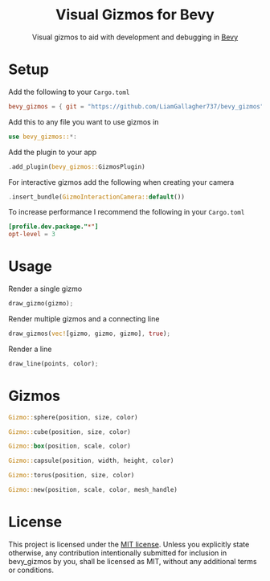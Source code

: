 <div align="center">

# Visual Gizmos for Bevy

Visual gizmos to aid with development and debugging in [Bevy](https://bevyengine.org/)

<!--
Add image/gif here
-->

</div>



# Setup

Add the following to your `Cargo.toml`
```toml
bevy_gizmos = { git = "https://github.com/LiamGallagher737/bevy_gizmos" }
```

Add this to any file you want to use gizmos in
```rs
use bevy_gizmos::*:
```

Add the plugin to your app
```rs
.add_plugin(bevy_gizmos::GizmosPlugin)
```

For interactive gizmos add the following when creating your camera
```rs
.insert_bundle(GizmoInteractionCamera::default())
```

To increase performance I recommend the following in your `Cargo.toml`
```toml
[profile.dev.package."*"]
opt-level = 3
```



<!--
# Demo
```console
cargo run --example CommingSoon™ 
```
-->



# Usage

Render a single gizmo
```rs
draw_gizmo(gizmo);
```

Render multiple gizmos and a connecting line
```rs
draw_gizmos(vec![gizmo, gizmo, gizmo], true);
```

Render a line
```rs
draw_line(points, color);
```



# Gizmos

```rs
Gizmo::sphere(position, size, color)
```
```rs
Gizmo::cube(position, size, color)
```
```rs
Gizmo::box(position, scale, color)
```
```rs
Gizmo::capsule(position, width, height, color)
```
```rs
Gizmo::torus(position, size, color)
```
```rs
Gizmo::new(position, scale, color, mesh_handle)
```



# License

This project is licensed under the [MIT license](https://github.com/LiamGallagher737/bevy_gizmos/blob/main/LICENSE). Unless you explicitly state otherwise, any contribution intentionally submitted for inclusion in bevy_gizmos by you, shall be licensed as MIT, without any additional terms or conditions.
